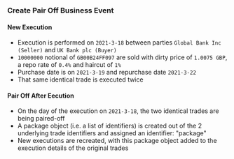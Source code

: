 ### Create Pair Off Business Event

#### New Execution

- Execution is performed on `2021-3-18` between parties `Global Bank Inc (Seller)` and `UK Bank plc (Buyer)`
- `10000000` notional of `GB00B24FF097` are sold with dirty price of `1.0075 GBP`, a repo rate of `0.4%` and haircut of `1%`
- Purchase date is on `2021-3-19` and repurchase date `2021-3-22`
- That same identical trade is executed twice

#### Pair Off After Eecution

- On the day of the execution on `2021-3-18`, the two identical trades are being paired-off
- A package object (i.e. a list of identifiers) is created out of the 2 underlying trade identifiers and assigned an identifier: "package"
- New executions are recreated, with this package object added to the execution details of the original trades 
